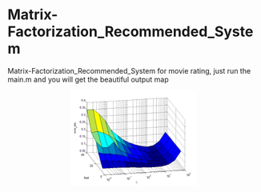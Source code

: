 # Matrix-Factorization_Recommended_System
Matrix-Factorization_Recommended_System for movie rating,
just run the main.m and you will get the beautiful output map
<div align="center">
<img src="https://raw.githubusercontent.com/michaelshing/Matrix-Factorization_Recommended_System/master/output.bmp" style="max-width:50%;" />
</div>
